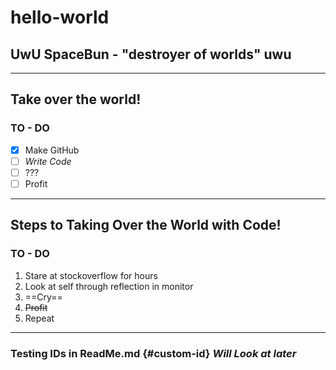 # hello-world
## **UwU** SpaceBun - "destroyer of worlds" uwu
---

## Take over the world! 
### TO - DO 

- [x] Make GitHub
- [ ] *Write Code*
- [ ] ???
- [ ] Profit

---
## Steps to Taking Over the World with Code!
### TO - DO

1. Stare at stockoverflow for hours
2. Look at self through reflection in monitor 
3. ==Cry==
4. ~~Profit~~
5. Repeat
---
### Testing IDs in ReadMe.md {#custom-id} *Will Look at later*
